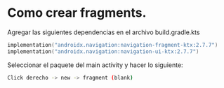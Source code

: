 # Como crear fragments.

Agregar las siguientes dependencias en el archivo build.gradle.kts
```kotlin
implementation("androidx.navigation:navigation-fragment-ktx:2.7.7")
implementation("androidx.navigation:navigation-ui-ktx:2.7.7")
```
Seleccionar el paquete del main activity y hacer lo siguiente:
```sh
Click derecho -> new -> fragment (blank)
```
